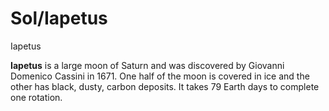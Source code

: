 # Sol/Iapetus
Iapetus
 		 	 

**Iapetus** is a large moon of Saturn and was discovered by Giovanni Domenico Cassini in 1671. One half of the moon is covered in ice and the other has black, dusty, carbon deposits. It takes 79 Earth days to complete one rotation.